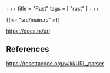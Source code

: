 +++
title = "Rust"
tags = [ "rust" ]
+++

{{< r "src/main.rs" >}}

<https://docs.rs/url>

## References

<https://rosettacode.org/wiki/URL_parser>
